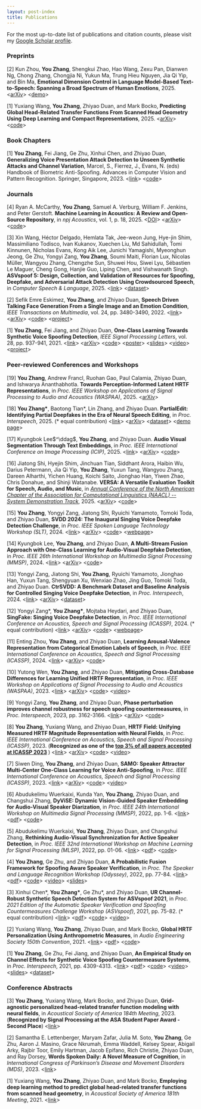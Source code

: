 ```yaml
---
layout: post-index
title: Publications
---
```


For the most up-to-date list of publications and citation counts, please visit my [Google Scholar profile](https://scholar.google.com/citations?hl=en&user=nYtHcRAAAAAJ&view_op=list_works&sortby=pubdate).

### Preprints

<p>[2] Kun Zhou, <strong>You Zhang</strong>, Shengkui Zhao, Hao Wang, Zexu Pan, Dianwen Ng, Chong Zhang, Chongjia Ni, Yukun Ma, Trung Hieu Nguyen, Jia Qi Yip, and Bin Ma,  <strong>Emotional Dimension Control in Language Model-Based Text-to-Speech: Spanning a Broad Spectrum of Human Emotions</strong>, 2025. &lt;<a href="https://arxiv.org/abs/2409.16681">arXiv</a>&gt; &lt;<a href="https://kunzhou9646.github.io/emo-icassp25/">demo</a>&gt;</p>

<p>[1] Yuxiang Wang, <strong>You Zhang</strong>, Zhiyao Duan, and Mark Bocko,  <strong>Predicting Global Head-Related Transfer Functions From Scanned Head Geometry Using Deep Learning and Compact Representations</strong>, 2025. &lt;<a href="https://arxiv.org/abs/2207.14352">arXiv</a>&gt; &lt;<a href="https://github.com/YuriWayne42/hrtf_personalization_fromMesh">code</a>&gt;</p>

<!-- <p>[1] <strong>You Zhang*</strong>, Ge Zhu*, Julia M. Soto*, Samantha E. Lettenberger*, Maryam Zafar, Peggy Auinger, Abigail Arky, Emma Waddell, Kelsey Spear, Rajbir Toor, Grace Nkrumah, Emily A. Hartman, Jacob Epifano, Michael J. Hasselberg, Anton P. Porsteinsson, Rich Christie, Zhiyao Duan, Aaron J. Masino, and E. Ray Dorsey,  <strong>Words Spoken Daily among Individuals with Neurodegenerative Conditions: A Pilot Study</strong>, 2023. (* equal contribution) </p> -->

### Book Chapters

<p>[1] <strong>You Zhang</strong>, Fei Jiang, Ge Zhu, Xinhui Chen, and Zhiyao Duan, <strong>Generalizing Voice Presentation Attack Detection to Unseen Synthetic Attacks and Channel Variation</strong>, Marcel, S., Fierrez, J., Evans, N. (eds) Handbook of Biometric Anti-Spoofing. Advances in Computer Vision and Pattern Recognition. Springer, Singapore, 2023. &lt;<a href="https://link.springer.com/chapter/10.1007/978-981-19-5288-3_15">link</a>&gt; &lt;<a href="https://github.com/yzyouzhang/HBAS_chapter_voice3">code</a>&gt; </p>

### Journals

<p>[4] Ryan A. McCarthy, <strong>You Zhang</strong>, Samuel A. Verburg, William F. Jenkins, and Peter Gerstoft. <strong>Machine Learning in Acoustics: A Review and Open-Source Repository</strong>, in <em>npj Acoustics</em>, vol. 1, p. 18, 2025. &lt;<a href="https://www.nature.com/articles/s44384-025-00021-w">DOI</a>&gt; &lt;<a href="https://arxiv.org/abs/2507.04419">arXiv</a>&gt; &lt;<a href="https://github.com/RAMshades/AcousticsML">code</a>&gt;</p>

<p>[3] Xin Wang, Héctor Delgado, Hemlata Tak, Jee-weon Jung, Hye-jin Shim, Massimiliano Todisco, Ivan Kukanov, Xuechen Liu, Md Sahidullah, Tomi Kinnunen, Nicholas Evans, Kong Aik Lee, Junichi Yamagishi, Myeonghun Jeong, Ge Zhu, Yongyi Zang, <strong>You Zhang</strong>, Soumi Maiti, Florian Lux, Nicolas Müller, Wangyou Zhang, Chengzhe Sun, Shuwei Hou, Siwei Lyu, Sébastien Le Maguer, Cheng Gong, Hanjie Guo, Liping Chen, and Vishwanath Singh. <strong>ASVspoof 5: Design, Collection, and Validation of Resources for Spoofing, Deepfake, and Adversarial Attack Detection Using Crowdsourced Speech</strong>, in <em>Computer Speech & Language</em>, 2025. &lt;<a href="https://doi.org/10.1016/j.csl.2025.101825">link</a>&gt; &lt;<a href="https://doi.org/10.5281/zenodo.14498690">dataset</a>&gt;</p>

<p>[2] Sefik Emre Eskimez, <strong>You Zhang</strong>, and Zhiyao Duan, <strong>Speech Driven Talking Face Generation From a Single Image and an Emotion Condition</strong>, <em>IEEE Transactions on Multimedia</em>, vol. 24, pp. 3480-3490, 2022. &lt;<a href="https://ieeexplore.ieee.org/document/9496264">link</a>&gt; &lt;<a href="https://arxiv.org/abs/2008.03592">arXiv</a>&gt; &lt;<a href="https://github.com/eeskimez/emotalkingface">code</a>&gt; &lt;<a href="https://labsites.rochester.edu/air/projects/tfaceemo.html">project</a>&gt; </p>

<p>[1] <strong>You Zhang</strong>, Fei Jiang, and Zhiyao Duan, <strong>One-Class Learning Towards Synthetic Voice Spoofing Detection</strong>, <em>IEEE Signal Processing Letters</em>, vol. 28, pp. 937-941, 2021. &lt;<a href="https://ieeexplore.ieee.org/document/9417604">link</a>&gt; &lt;<a href="https://arxiv.org/abs/2010.13995">arXiv</a>&gt; &lt;<a href="https://github.com/yzyouzhang/AIR-ASVspoof">code</a>&gt; &lt;<a href="https://labsites.rochester.edu/air/publications/ICASSP2022Poster_Neil.pdf">poster</a>&gt; &lt;<a href="https://labsites.rochester.edu/air/publications/ICASSP2022Slides_Neil.pdf">slides</a>&gt; &lt;<a href="https://www.youtube.com/watch?v=pX9aq8CaIvk">video</a>&gt; &lt;<a href="https://labsites.rochester.edu/air/projects/asvspoof.html">project</a>&gt; </p>

### Peer-reviewed Conferences and Workshops

<p>[19] <strong>You Zhang</strong>, Andrew Francl, Ruohan Gao, Paul Calamia, Zhiyao Duan, and Ishwarya Ananthabhotla. <strong>Towards Perception-Informed Latent HRTF Representations</strong>, in <em>Proc. IEEE Workshop on Applications of Signal Processing to Audio and Acoustics (WASPAA)</em>, 2025. &lt;<a href="https://arxiv.org/abs/2507.02815">arXiv</a>&gt;</p> 

<p>[18] <strong>You Zhang*</strong>, Baotong Tian*, Lin Zhang, and Zhiyao Duan. <strong>PartialEdit: Identifying Partial Deepfakes in the Era of Neural Speech Editing</strong>, in <em>Proc. Interspeech</em>, 2025. (* equal contribution) &lt;<a href="https://www.isca-archive.org/interspeech_2025/zhang25g_interspeech.html">link</a>&gt;  &lt;<a href="https://arxiv.org/abs/2506.02958">arXiv</a>&gt; &lt;<a href="https://doi.org/10.5281/zenodo.15519187">dataset</a>&gt; &lt;<a href="https://yzyouzhang.com/PartialEdit/">demo page</a>&gt;</p> 

<p>[17] Kyungbok Lee$^\ddag$, <strong>You Zhang</strong>, and Zhiyao Duan. <strong>Audio Visual Segmentation Through Text Embeddings</strong>, in <em>Proc. IEEE International Conference on Image Processing (ICIP)</em>, 2025. &lt;<a href="https://ieeexplore.ieee.org/document/11084490">link</a>&gt; &lt;<a href="https://arxiv.org/abs/2502.16359">arXiv</a>&gt; &lt;<a href="https://github.com/bok-bok/AV2T-SAM">code</a>&gt;</p> 

<p>[16] Jiatong Shi, Hyejin Shim, Jinchuan Tian, Siddhant Arora, Haibin Wu, Darius Petermann, Jia Qi Yip, <strong>You Zhang</strong>, Yuxun Tang, Wangyou Zhang, Dareen Alharthi, Yichen Huang, Koichi Saito, Jionghao Han, Yiwen Zhao, Chris Donahue, and Shinji Watanabe. <strong>VERSA: A Versatile Evaluation Toolkit for Speech, Audio, and Music</strong>, in <em><a href="https://openreview.net/group?id=aclweb.org/NAACL/2025/Demo_Track">Annual Conference of the North American Chapter of the Association for Computational Linguistics (NAACL) -- System Demonstration Track</a></em>, 2025. &lt;<a href="https://arxiv.org/abs/2412.17667">arXiv</a>&gt; &lt;<a href="https://github.com/shinjiwlab/versa">code</a>&gt;</p>

<p>[15] <strong>You Zhang</strong>, Yongyi Zang, Jiatong Shi, Ryuichi Yamamoto, Tomoki Toda, and Zhiyao Duan, <strong>SVDD 2024: The Inaugural Singing Voice Deepfake Detection Challenge</strong>, in <em>Proc. IEEE Spoken Language Technology Workshop (SLT)</em>, 2024. &lt;<a href="https://ieeexplore.ieee.org/document/10832284">link</a>&gt; &lt;<a href="https://arxiv.org/abs/2408.16132">arXiv</a>&gt; &lt;<a href="https://github.com/SVDDChallenge/CtrSVDD2024_Baseline">code</a>&gt; &lt;<a href="https://svddchallenge.org/">webpage</a>&gt;</p>

<p>[14] Kyungbok Lee, <strong>You Zhang</strong>, and Zhiyao Duan, <strong>A Multi-Stream Fusion Approach with One-Class Learning for Audio-Visual Deepfake Detection</strong>, in <em>Proc. IEEE 26th International Workshop on Multimedia Signal Processing (MMSP)</em>, 2024. &lt;<a href="https://ieeexplore.ieee.org/document/10743671">link</a>&gt; &lt;<a href="https://arxiv.org/abs/2406.14176">arXiv</a>&gt; &lt;<a href="https://github.com/bok-bok/MSOC">code</a>&gt;</p>

<p>[13] Yongyi Zang, Jiatong Shi, <strong>You Zhang</strong>, Ryuichi Yamamoto, Jionghao Han, Yuxun Tang, Shengyuan Xu, Wenxiao Zhao, Jing Guo, Tomoki Toda, and Zhiyao Duan. <strong>CtrSVDD: A Benchmark Dataset and Baseline Analysis for Controlled Singing Voice Deepfake Detection</strong>, in <em>Proc. Interspeech</em>, 2024. &lt;<a href="https://www.isca-archive.org/interspeech_2024/zang24_interspeech.html">link</a>&gt; &lt;<a href="https://arxiv.org/pdf/2406.02438">arXiv</a>&gt; &lt;<a href="https://zenodo.org/records/10467648">dataset</a>&gt; </p>

<p>[12] Yongyi Zang*, <strong>You Zhang*</strong>, Mojtaba Heydari, and Zhiyao Duan,  <strong>SingFake: Singing Voice Deepfake Detection</strong>, in <em>Proc. IEEE International Conference on Acoustics, Speech and Signal Processing (ICASSP)</em>, 2024. (* equal contribution) &lt;<a href="https://ieeexplore.ieee.org/document/10448184">link</a>&gt; &lt;<a href="https://arxiv.org/abs/2309.07525">arXiv</a>&gt; &lt;<a href="https://github.com/yongyizang/SingFake">code</a>&gt; &lt;<a href="https://www.singfake.org/">webpage</a>&gt;</p>

<p>[11] Enting Zhou, <strong>You Zhang</strong>, and Zhiyao Duan,  <strong>Learning Arousal-Valence Representation from Categorical Emotion Labels of Speech</strong>, in <em>Proc. IEEE International Conference on Acoustics, Speech and Signal Processing (ICASSP)</em>, 2024. &lt;<a href="https://ieeexplore.ieee.org/document/10445890">link</a>&gt; &lt;<a href="https://arxiv.org/abs/2311.14816">arXiv</a>&gt; &lt;<a href="https://github.com/ETZET/SpeechEmotionAVLearning">code</a>&gt; </p>

<p>[10] Yutong Wen, <strong>You Zhang</strong>, and Zhiyao Duan, <strong>Mitigating Cross-Database Differences for Learning Unified HRTF Representation</strong>, in <em>Proc. IEEE Workshop on Applications of Signal Processing to Audio and Acoustics (WASPAA)</em>, 2023. &lt;<a href="https://ieeexplore.ieee.org/document/10248178">link</a>&gt; &lt;<a href="https://arxiv.org/abs/2307.14547">arXiv</a>&gt; &lt;<a href="https://github.com/YutongWen/HRTF_field_norm">code</a>&gt; &lt;<a href="https://youtu.be/NLxLF9mIc3U">video</a>&gt;</p>

<p>[9] Yongyi Zang, <strong>You Zhang</strong>, and Zhiyao Duan, <strong>Phase perturbation improves channel robustness for speech spoofing countermeasures</strong>, in <em>Proc. Interspeech</em>, 2023, pp. 3162-3166. &lt;<a href="https://www.isca-speech.org/archive/interspeech_2023/zang23_interspeech.html">link</a>&gt; &lt;<a href="https://arxiv.org/abs/2306.03389">arXiv</a>&gt; &lt;<a href="https://github.com/yongyizang/PhaseAntispoofing_INTERSPEECH">code</a>&gt;</p>

<p>[8] <strong>You Zhang</strong>, Yuxiang Wang, and Zhiyao Duan, <strong>HRTF Field: Unifying Measured HRTF Magnitude Representation with Neural Fields</strong>, in <em>Proc. IEEE International Conference on Acoustics, Speech and Signal Processing (ICASSP)</em>, 2023. (<strong>Recognized as one of the <a href="https://drive.google.com/file/d/1qTDdwqGuenJsZZoyFD2uBh_t6QUt0PPE/view?usp=sharing">top 3% of all papers accepted at ICASSP 2023</a> </strong>) &lt;<a href="https://ieeexplore.ieee.org/document/10095801">link</a>&gt; &lt;<a href="https://arxiv.org/abs/2210.15196">arXiv</a>&gt; &lt;<a href="https://github.com/yzyouzhang/hrtf_field">code</a>&gt; &lt;<a href="https://youtu.be/HoQg8YzX1jg">video</a>&gt; </p>

<p>[7] Siwen Ding, <strong>You Zhang</strong>, and Zhiyao Duan, <strong>SAMO: Speaker Attractor Multi-Center One-Class Learning for Voice Anti-Spoofing</strong>, in <em>Proc. IEEE International Conference on Acoustics, Speech and Signal Processing (ICASSP)</em>, 2023. &lt;<a href="https://ieeexplore.ieee.org/document/10094704">link</a>&gt; &lt;<a href="https://arxiv.org/abs/2211.02718">arXiv</a>&gt; &lt;<a href="https://github.com/sivannavis/samo">code</a>&gt; &lt;<a href="https://youtu.be/2szWD06keUg">video</a>&gt; </p>

<p>[6] Abudukelimu Wuerkaixi, Kunda Yan, <strong>You Zhang</strong>, Zhiyao Duan, and Changshui Zhang, <strong>DyViSE: Dynamic Vision-Guided Speaker Embedding for Audio-Visual Speaker Diarization</strong>, in <em>Proc. IEEE 24th International Workshop on Multimedia Signal Processing (MMSP)</em>, 2022, pp. 1-6. &lt;<a href="https://ieeexplore.ieee.org/document/9948860">link</a>&gt; &lt;<a href="https://labsites.rochester.edu/air/publications/Wuerkaixi_DyViSE.pdf">pdf</a>&gt; &lt;<a href="https://github.com/zaocan666/DyViSE">code</a>&gt; </p>

<p>[5] Abudukelimu Wuerkaixi, <strong>You Zhang</strong>, Zhiyao Duan, and Changshui Zhang, <strong>Rethinking Audio-Visual Synchronization for Active Speaker Detection</strong>, in <em>Proc. IEEE 32nd International Workshop on Machine Learning for Signal Processing (MLSP)</em>, 2022, pp. 01-06. &lt;<a href="https://ieeexplore.ieee.org/document/9943352">link</a>&gt; &lt;<a href="https://arxiv.org/pdf/2206.10421.pdf">pdf</a>&gt; &lt;<a href="https://github.com/zaocan666/SyncTalkNet">code</a>&gt; </p>

<p>[4] <strong>You Zhang</strong>, Ge Zhu, and Zhiyao Duan, <strong>A Probabilistic Fusion Framework for Spoofing Aware Speaker Verification</strong>, in <em>Proc. The Speaker and Language Recognition Workshop (Odyssey)</em>, 2022, pp. 77-84. &lt;<a href="https://www.isca-speech.org/archive/odyssey_2022/zhang22b_odyssey.html">link</a>&gt; &lt;<a href="https://www.isca-speech.org/archive/pdfs/odyssey_2022/zhang22b_odyssey.pdf">pdf</a>&gt; &lt;<a href="https://github.com/yzyouzhang/SASV_PR">code</a>&gt; &lt;<a href="https://www.youtube.com/watch?v=98p-KLH3cKc">video</a>&gt; &lt;<a href="https://labsites.rochester.edu/air/publications/Zhang22Odyssey.pdf">slides</a>&gt;</p>

<p>[3] Xinhui Chen*, <strong>You Zhang*</strong>, Ge Zhu*, and Zhiyao Duan, <strong>UR Channel-Robust Synthetic Speech Detection System for ASVspoof 2021</strong>, in <em>Proc. 2021 Edition of the Automatic Speaker Verification and Spoofing Countermeasures Challenge Workshop (ASVspoof)</em>, 2021, pp. 75-82. (* equal contribution) &lt;<a href="https://www.isca-speech.org/archive/asvspoof_2021/chen21_asvspoof.html">link</a>&gt; &lt;<a href="https://www.isca-speech.org/archive/pdfs/asvspoof_2021/chen21_asvspoof.pdf">pdf</a>&gt; &lt;<a href="https://github.com/yzyouzhang/ASVspoof2021_AIR">code</a>&gt; &lt;<a href="https://www.youtube.com/watch?v=-wKMOTp8Tt0">video</a>&gt; </p>

<p>[2] Yuxiang Wang, <strong>You Zhang</strong>, Zhiyao Duan, and Mark Bocko, <strong>Global HRTF Personalization Using Anthropometric Measures</strong>, in <em>Audio Engineering Society 150th Convention</em>, 2021. &lt;<a href="https://www.aes.org/e-lib/browse.cfm?elib=21095">link</a>&gt; &lt;<a href="https://labsites.rochester.edu/air/publications/Wang21HRTF.pdf">pdf</a>&gt; &lt;<a href="https://github.com/YuriWayne42/hrtf_sht_personalization">code</a>&gt; </p>

<p>[1] <strong>You Zhang</strong>, Ge Zhu, Fei Jiang, and Zhiyao Duan, <strong>An Empirical Study on Channel Effects for Synthetic Voice Spoofing Countermeasure Systems</strong>, in <em>Proc. Interspeech</em>, 2021, pp. 4309-4313. &lt;<a href="https://www.isca-speech.org/archive/interspeech_2021/zhang21ea_interspeech.html">link</a>&gt; &lt;<a href="https://www.isca-speech.org/archive/pdfs/interspeech_2021/zhang21ea_interspeech.pdf">pdf</a>&gt; &lt;<a href="https://github.com/yzyouzhang/Empirical-Channel-CM">code</a>&gt; &lt;<a href="https://www.youtube.com/watch?v=t6qtehKer6w">video</a>&gt; &lt;<a href="https://labsites.rochester.edu/air/publications/Zhang21channel_slides.pdf">slides</a>&gt; &lt;<a href="https://zenodo.org/records/5794671">dataset</a>&gt; </p>

### Conference Abstracts
<p>[3] <strong>You Zhang</strong>, Yuxiang Wang, Mark Bocko, and Zhiyao Duan, <strong>Grid-agnostic personalized head-related transfer function modeling with neural fields</strong>, in <em>Acoustical Society of America 184th Meeting</em>, 2023. (<strong>Recognized by Signal Processing at the ASA Student Paper Award - Second Place</strong>)
            &lt;<a href="http://dx.doi.org/10.1121/10.0018387">link</a>&gt; </p>
            
<p>[2] Samantha E. Lettenberger, Maryam Zafar, Julia M. Soto, <strong>You Zhang</strong>, Ge Zhu, Aaron J. Masino, Grace Nkrumah, Emma Waddell, Kelsey Spear, Abigail Arky, Rajbir Toor, Emily Hartman, Jacob Epifano, Rich Christie, Zhiyao Duan, and Ray Dorsey, <strong>Words Spoken Daily: A Novel Measure of Cognition</strong>, in <em>International Congress of Parkinson’s Disease and Movement Disorders (MDS)</em>, 2023. 
            &lt;<a href="https://www.mdsabstracts.org/abstract/words-spoken-daily-a-novel-measure-of-cognition/">link</a>&gt; </p>
            
<p>[1] Yuxiang Wang, <strong>You Zhang</strong>, Zhiyao Duan, and Mark Bocko, <strong>Employing deep learning method to predict global head-related transfer functions from scanned head geometry</strong>, in <em>Acoustical Society of America 181th Meeting</em>, 2021. 
            &lt;<a href="https://doi.org/10.1121/10.0008543">link</a>&gt; </p>



<!-- # COMMENT EXPLAINING THIS PAGE -- 
https://labsites.rochester.edu/air/
We're currently using this section of the site to host these tutorials,
  but you might want to use it to showcase and describe your `Research`,
  to chronicle various `Talks` you've given over your history, or to
  write about various news or updates that have happened to you.

You can update the `title` of file (line 3) to change the heading of 
  the page and its title in the browser. To change how it's referred to
  in the navigation and/or adjust its url, see `data/navigation.yml` file.
-->
